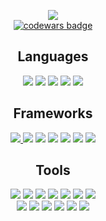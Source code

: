 <p align="center">
  <img src = "https://github-readme-stats.vercel.app/api?username=niccoryan0&show_icons=true&theme=onedark"><br>
  <a target="_blank" href="https://www.codewars.com/users/Niccoryan0"><img src="https://www.codewars.com/users/Niccoryan0/badges/large" alt="codewars badge" /></a>
</p>

<h2 align="center">Languages</h2>

<p align="center">
  <img src = "https://img.shields.io/badge/C%23%20-%23239120.svg?style=flat&logo=c%2B%2B&logoColor=ffffff">
  <img src = "https://img.shields.io/badge/-JavaScript-787878?style=flat&logo=javascript&logoColor=white">
  <img src = "https://img.shields.io/badge/Python%20-%2314354C.svg?style=flat&logo=python&logoColor=ffffff">
  <img src = "https://img.shields.io/badge/-HTML5-E34F26?style=flat&logo=html5&logoColor=white"> 
  <img src = "https://img.shields.io/badge/-CSS3-1572B6?style=flat&logo=css3&logoColor=white">
</p>

<h2 align="center">Frameworks</h2>
<p align="center">
  <a href="#">
    <img src="https://img.shields.io/badge/.NET Core-net%23239120.svg?style=flat&logo=dot-net&logoColor=00c8ff">
  </a>
  <img src="https://img.shields.io/badge/-React-000000?style=flat&logo=react&logoColor=00c8ff">
  <img src="https://img.shields.io/badge/jQuery%20-%230769AD.svg?style=flat&logo=jquery&logoColor=00c8ff">
  <img src="https://img.shields.io/badge/Django%20-%23092E20.svg?style=flat&logo=django&logoColor=00c8ff">
  <img src="https://img.shields.io/badge/Bootstrap%20-%23563D7C.svg?style=flat&logo=bootstrap&logoColor=00c8ff">
  <img src="https://img.shields.io/badge/Material%20UI%20-%230081CB.svg?style=flat&logo=material-ui&logoColor=00c8ff">
  <img src="https://img.shields.io/badge/Xamarin%20Forms-%233498DB.svg?style=flat&logo=xamarin&logoColor=00c8ff">
</p>

<h2 align="center">Tools</h2>
<p align="center">
  <img src="https://img.shields.io/badge/-Express.js-787878?style=flat">
  <img src="https://img.shields.io/badge/-Node.js-3C873A?style=flat&logo=Node.js&logoColor=white">
  <img src="http://img.shields.io/badge/-Git-F1502F?style=flat&logo=git&logoColor=FFFFFF">
  <img src="http://img.shields.io/badge/-Github-000000?style=flat&logo=github&logoColor=FFFFFF">
  <img src="http://img.shields.io/badge/-VS%20Code-007ACC?style=flat&logo=visual%20studio%20code&logoColor=white">
  <img src="http://img.shields.io/badge/-Visual%20Studio-007ACC?style=flat&logo=visual%20studio&logoColor=white">
  <img src="http://img.shields.io/badge/-Heroku-430098?style=flat&logo=heroku&logoColor=white">
  <br>
  <img src="https://img.shields.io/badge/Azure%20-%230072C6.svg?style=flat&logo=azure-devops&logoColor=00c8ff">
  <img src="https://img.shields.io/badge/Microsoft%20SQL%20Server-CC2927?style=flat&logo=microsoft-sql-server&logoColor=00c8ff">

  <img src="https://img.shields.io/badge/Postgres-%23316192.svg?style=flat&logo=postgresql&logoColor=00c8ff">
  <img src="https://img.shields.io/badge/MongoDB-%234ea94b.svg?style=flat&logo=mongodb&logoColor=00c8ff">
  <img src="https://img.shields.io/badge/Numpy%20-%23013243.svg?style=flat&logo=numpy&logoColor=white">
  <img src="https://img.shields.io/badge/Pandas%20-%23150458?style=flat&logo=pandas&logoColor=white">
</p>
